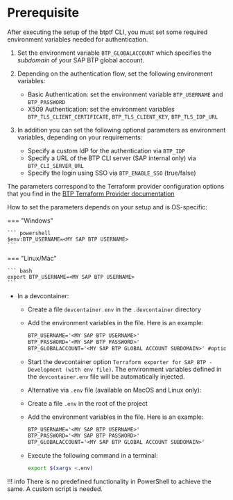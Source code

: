 # Prerequisite

After executing the setup of the btptf CLI, you must set some required environment variables needed for authentication.

1. Set the environment variable `BTP_GLOBALACCOUNT` which specifies the *subdomain* of your SAP BTP global account.

2. Depending on the authentication flow, set the following environment variables:

    - Basic Authentication: set the environment variable `BTP_USERNAME` and `BTP_PASSWORD`
    - X509 Authentication: set the environment variables `BTP_TLS_CLIENT_CERTIFICATE`, `BTP_TLS_CLIENT_KEY`, `BTP_TLS_IDP_URL`

3. In addition you can set the following optional parameters as environment variables, depending on your requirements:

    - Specify a custom IdP for the authentication via `BTP_IDP`
    - Specify a URL of the BTP CLI server (SAP internal only) via `BTP_CLI_SERVER_URL`
    - Specify the login using SSO via `BTP_ENABLE_SSO` (true/false)

The parameters correspond to the Terraform provider configuration options that you find in the [BTP Terraform Provider documentation](https://registry.terraform.io/providers/SAP/btp/latest/docs)

How to set the parameters depends on your setup and is OS-specific:

=== "Windows"

    ``` powershell
    $env:BTP_USERNAME=<MY SAP BTP USERNAME>
    ```

=== "Linux/Mac"

    ``` bash
    export BTP_USERNAME=<MY SAP BTP USERNAME>
    ```

- In a devcontainer:
    - Create a file `devcontainer.env` in the `.devcontainer` directory
    - Add the environment variables in the file. Here is an example:

      ```txt
      BTP_USERNAME='<MY SAP BTP USERNAME>'
      BTP_PASSWORD='<MY SAP BTP PASSWORD>'
      BTP_GLOBALACCOUNT='<MY SAP BTP GLOBAL ACCOUNT SUBDOMAIN>' #optional
      ```
    - Start the devcontainer option `Terraform exporter for SAP BTP - Development (with env file)`. The environment variables defined in the `devcontainer.env` file will be automatically injected.

    - Alternative via `.env` file (available on MacOS and Linux only):
    - Create a file `.env` in the root of the project
    - Add the environment variables in the file. Here is an example:

      ```txt
      BTP_USERNAME='<MY SAP BTP USERNAME>'
      BTP_PASSWORD='<MY SAP BTP PASSWORD>'
      BTP_GLOBALACCOUNT='<MY SAP BTP GLOBAL ACCOUNT SUBDOMAIN>'
      ```

    - Execute the following command in a terminal:

       ```bash
       export $(xargs <.env)
       ```

!!! info
    There is no predefined functionality in PowerShell to achieve the same. A custom script is needed.

